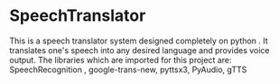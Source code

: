 # SpeechTranslator
This is a speech translator system designed completely on python . It translates one's speech into any desired language and provides voice output.
The libraries which are imported for this project are:
SpeechRecognition ,
google-trans-new, 
pyttsx3,
PyAudio,
gTTS
